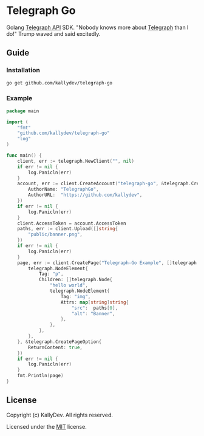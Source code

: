 # Telegraph Go

Golang [Telegraph API](https://telegra.ph/api) SDK. "Nobody knows more about [Telegraph](https://telegra.ph/) than I do!" Trump waved and said excitedly.

## Guide

### Installation

```bash
go get github.com/kallydev/telegraph-go
```

### Example

```go
package main

import (
	"fmt"
	"github.com/kallydev/telegraph-go"
	"log"
)

func main() {
	client, err := telegraph.NewClient("", nil)
	if err != nil {
		log.Panicln(err)
	}
	account, err := client.CreateAccount("telegraph-go", &telegraph.CreateAccountOption{
		AuthorName: "TelegraphGo",
		AuthorURL:  "https://github.com/kallydev",
	})
	if err != nil {
		log.Panicln(err)
	}
	client.AccessToken = account.AccessToken
	paths, err := client.Upload([]string{
		"public/banner.png",
	})
	if err != nil {
		log.Panicln(err)
	}
	page, err := client.CreatePage("Telegraph-Go Example", []telegraph.Node{
		telegraph.NodeElement{
			Tag: "p",
			Children: []telegraph.Node{
				"hello world",
				telegraph.NodeElement{
					Tag: "img",
					Attrs: map[string]string{
						"src":  paths[0],
						"alt": "Banner",
					},
				},
			},
		},
	}, &telegraph.CreatePageOption{
		ReturnContent: true,
	})
	if err != nil {
		log.Panicln(err)
	}
	fmt.Println(page)
}
```

## License

Copyright (c) KallyDev. All rights reserved.

Licensed under the [MIT](LICENSE) license.

